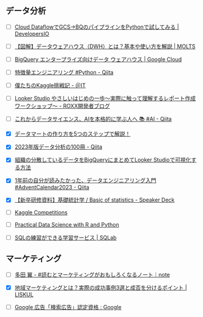## データ分析

- [ ] [Cloud DataflowでGCS→BQのパイプラインをPythonで試してみる | DevelopersIO](https://dev.classmethod.jp/articles/cloud-dataflow_gcs2bq_python/)
- [ ] [【図解】データウェアハウス（DWH）とは？基本や使い方を解説 | MOLTS](https://moltsinc.co.jp/data-strategy/9804/)
- [ ] [BigQuery エンタープライズ向けデータ ウェアハウス  |  Google Cloud](https://cloud.google.com/bigquery?hl=ja)
- [ ] [特徴量エンジニアリング #Python - Qiita](https://qiita.com/tk-tatsuro/items/f27c012e0cb95a5f51d2)
- [ ] [僕たちのKaggle挑戦記 - ＠IT](https://atmarkit.itmedia.co.jp/ait/subtop/features/di/kagglechallenge_index.html)
- [ ] [Looker Studio やさしいはじめの一歩〜実際に触って理解するレポート作成ワークショップ〜 - ROXX開発者ブログ](https://techblog.roxx.co.jp/entry/2023/11/27/204412)
- [ ] [これからデータサイエンス、AIを本格的に学ぶ人へ 📚 #AI - Qiita](https://qiita.com/DeepTama/items/47cc0bdb888da6be05fa)
- [x] [データマートの作り方を5つのステップで解説！](https://www.dsk-cloud.com/blog/how-to-male-data-mart-5-steps)
- [x] [2023年版データ分析の100冊 - Qiita](https://qiita.com/aokikenichi/items/29165f719d6e5631d7d0)
- [x] [組織の分散しているデータをBigQueryにまとめてLooker Studioで可視化する方法](https://zenn.dev/minedia/articles/c3b8809006d6fb)
- [x] [1年前の自分が読みたかった、データエンジニアリング入門 #AdventCalendar2023 - Qiita](https://qiita.com/SoySoySoyB/items/44fda40de0276a83957a)
- [x] [【新卒研修資料】基礎統計学 / Basic of statistics - Speaker Deck](https://speakerdeck.com/brainpadpr/basic-of-statistics)

- [ ] [Kaggle Competitions](https://www.kaggle.com/competitions?listOption=active&hostSegmentIdFilter=5)
- [ ] [Practical Data Science with R and Python](https://uribo.github.io/practical-ds/intro)
- [ ] [SQLの練習ができる学習サービス | SQLab](https://sqlab.net/)

## マーケティング

- [ ] [多田 翼 - #読むとマーケティングがおもしろくなるノート｜note](https://note.com/tsubasatada/)
- [x] [地域マーケティングとは？実際の成功事例3選と成否を分けるポイント | LISKUL](https://liskul.com/regional-marketing-127766)

- [ ] [Google 広告「検索広告」認定資格 : Google](https://skillshop.exceedlms.com/student/path/18151-google?sid=2744ede7-59b2-4abe-ba53-16c7b264b311&sid_i=3)
